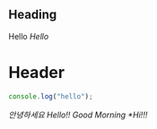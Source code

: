 ## Heading

Hello
_Hello_

# Header

```ts
console.log("hello");
```

_안녕하세요 Hello!!_
_Good Morning_
_\*Hi!!!_
